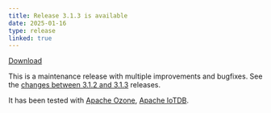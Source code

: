 ```yaml
---
title: Release 3.1.3 is available
date: 2025-01-16
type: release
linked: true
---
```

<!---
  Licensed under the Apache License, Version 2.0 (the "License");
  you may not use this file except in compliance with the License.
  You may obtain a copy of the License at
   http://www.apache.org/licenses/LICENSE-2.0
  Unless required by applicable law or agreed to in writing, software
  distributed under the License is distributed on an "AS IS" BASIS,
  WITHOUT WARRANTIES OR CONDITIONS OF ANY KIND, either express or implied.
  See the License for the specific language governing permissions and
  limitations under the License. See accompanying LICENSE file.
-->

[Download](https://ratis.apache.org/downloads.html)

This is a maintenance release with multiple improvements and bugfixes.
See the [changes between 3.1.2 and 3.1.3](https://github.com/apache/ratis/compare/ratis-3.1.2...ratis-3.1.3) releases.

It has been tested with [Apache Ozone](https://ozone.apache.org), [Apache IoTDB](https://iotdb.apache.org).